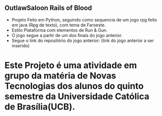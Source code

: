 ## OutlawSaloon Rails of Blood

- Projeto Feito em Python, seguindo como sequencia de um jogo rpg feito em java (Rpg de texto), com tema de Faroeste.
- Estilo Plataforma com elementos de Run & Gun.
- O jogo segue a partir de um dos finais do jogo anterior.
- Segue o link do repositório do jogo anterior: (link do jogo anterior a ser inserido)

# Este Projeto é uma atividade em grupo da matéria de Novas Tecnologias dos alunos do quinto semestre da Universidade Católica de Brasília(UCB).
